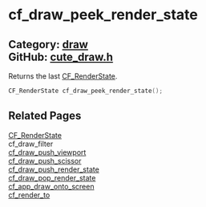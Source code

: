 [//]: # (This file is automatically generated by Cute Framework's docs parser.)
[//]: # (Do not edit this file by hand!)
[//]: # (See: https://github.com/RandyGaul/cute_framework/blob/master/samples/docs_parser.cpp)
[](../header.md ':include')

# cf_draw_peek_render_state

Category: [draw](/api_reference?id=draw)  
GitHub: [cute_draw.h](https://github.com/RandyGaul/cute_framework/blob/master/include/cute_draw.h)  
---

Returns the last [CF_RenderState](/graphics/cf_renderstate.md).

```cpp
CF_RenderState cf_draw_peek_render_state();
```

## Related Pages

[CF_RenderState](/graphics/cf_renderstate.md)  
cf_draw_filter  
[cf_draw_push_viewport](/draw/cf_draw_push_viewport.md)  
[cf_draw_push_scissor](/draw/cf_draw_push_scissor.md)  
[cf_draw_push_render_state](/draw/cf_draw_push_render_state.md)  
[cf_draw_pop_render_state](/draw/cf_draw_pop_render_state.md)  
[cf_app_draw_onto_screen](/app/cf_app_draw_onto_screen.md)  
[cf_render_to](/draw/cf_render_to.md)  

